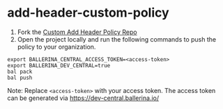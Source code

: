# add-header-custom-policy

1. Fork the [Custom Add Header Policy Repo](https://github.com/Thushani-Jayasekera/add-header-custom-policy)
2. Open the project locally and run the following commands to push the policy to your organization.

```
export BALLERINA_CENTRAL_ACCESS_TOKEN=<access-token> 
export BALLERINA_DEV_CENTRAL=true
bal pack
bal push
```
Note: Replace `<access-token>` with your access token. The access token can be generated via https://dev-central.ballerina.io/
